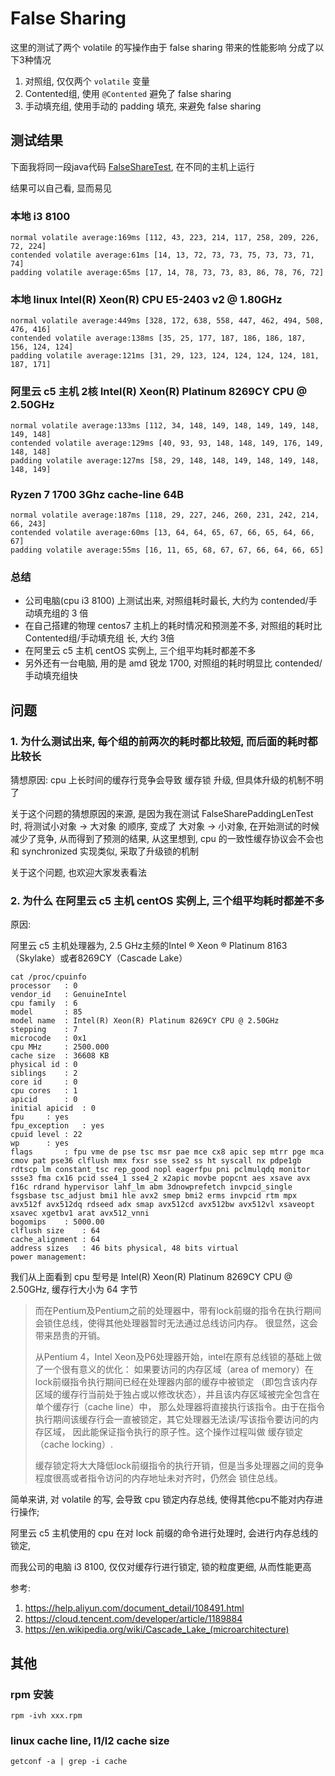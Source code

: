 # False Sharing

这里的测试了两个 volatile 的写操作由于 false sharing 带来的性能影响
分成了以下3种情况

1. 对照组, 仅仅两个 `volatile` 变量
2. Contented组, 使用 `@Contented` 避免了 false sharing
3. 手动填充组, 使用手动的 padding 填充, 来避免 false sharing

## 测试结果

下面我将同一段java代码 [FalseShareTest](./FalseShareTest.java), 在不同的主机上运行

结果可以自己看, 显而易见

### 本地 i3 8100

```
normal volatile average:169ms [112, 43, 223, 214, 117, 258, 209, 226, 72, 224]
contended volatile average:61ms [14, 13, 72, 73, 73, 75, 73, 73, 71, 74]
padding volatile average:65ms [17, 14, 78, 73, 73, 83, 86, 78, 76, 72]
```

### 本地 linux Intel(R) Xeon(R) CPU E5-2403 v2 @ 1.80GHz

```
normal volatile average:449ms [328, 172, 638, 558, 447, 462, 494, 508, 476, 416]
contended volatile average:138ms [35, 25, 177, 187, 186, 186, 187, 156, 124, 124]
padding volatile average:121ms [31, 29, 123, 124, 124, 124, 124, 181, 187, 171]
```

### 阿里云 c5 主机 2核 Intel(R) Xeon(R) Platinum 8269CY CPU @ 2.50GHz

```
normal volatile average:133ms [112, 34, 148, 149, 148, 149, 149, 148, 149, 148]
contended volatile average:129ms [40, 93, 93, 148, 148, 149, 176, 149, 148, 148]
padding volatile average:127ms [58, 29, 148, 148, 149, 148, 149, 148, 148, 149]
```

### Ryzen 7 1700 3Ghz cache-line 64B

```
normal volatile average:187ms [118, 29, 227, 246, 260, 231, 242, 214, 66, 243]
contended volatile average:60ms [13, 64, 64, 65, 67, 66, 65, 64, 66, 67]
padding volatile average:55ms [16, 11, 65, 68, 67, 67, 66, 64, 66, 65]
```


### 总结

- 公司电脑(cpu i3 8100) 上测试出来, 对照组耗时最长, 大约为 contended/手动填充组的 3 倍
- 在自己搭建的物理 centos7 主机上的耗时情况和预测差不多, 对照组的耗时比 Contented组/手动填充组 长, 大约 3倍
- 在阿里云 c5 主机 centOS 实例上, 三个组平均耗时都差不多
- 另外还有一台电脑, 用的是 amd 锐龙 1700, 对照组的耗时明显比 contended/手动填充组快

## 问题

### 1. 为什么测试出来, 每个组的前两次的耗时都比较短, 而后面的耗时都比较长

猜想原因: cpu 上长时间的缓存行竞争会导致 缓存锁 升级, 但具体升级的机制不明了

关于这个问题的猜想原因的来源, 是因为我在测试 FalseSharePaddingLenTest 时,
将测试小对象 -> 大对象 的顺序, 变成了 大对象 -> 小对象, 在开始测试的时候减少了竞争, 从而得到了预测的结果,
从这里想到, cpu 的一致性缓存协议会不会也和 synchronized 实现类似, 采取了升级锁的机制

关于这个问题, 也欢迎大家发表看法
 
### 2. 为什么 在阿里云 c5 主机 centOS 实例上, 三个组平均耗时都差不多

原因:

阿里云 c5 主机处理器为, 2.5 GHz主频的Intel ® Xeon ® Platinum 8163（Skylake）或者8269CY（Cascade Lake）

```
cat /proc/cpuinfo
processor	: 0
vendor_id	: GenuineIntel
cpu family	: 6
model		: 85
model name	: Intel(R) Xeon(R) Platinum 8269CY CPU @ 2.50GHz
stepping	: 7
microcode	: 0x1
cpu MHz		: 2500.000
cache size	: 36608 KB
physical id	: 0
siblings	: 2
core id		: 0
cpu cores	: 1
apicid		: 0
initial apicid	: 0
fpu		: yes
fpu_exception	: yes
cpuid level	: 22
wp		: yes
flags		: fpu vme de pse tsc msr pae mce cx8 apic sep mtrr pge mca cmov pat pse36 clflush mmx fxsr sse sse2 ss ht syscall nx pdpe1gb rdtscp lm constant_tsc rep_good nopl eagerfpu pni pclmulqdq monitor ssse3 fma cx16 pcid sse4_1 sse4_2 x2apic movbe popcnt aes xsave avx f16c rdrand hypervisor lahf_lm abm 3dnowprefetch invpcid_single fsgsbase tsc_adjust bmi1 hle avx2 smep bmi2 erms invpcid rtm mpx avx512f avx512dq rdseed adx smap avx512cd avx512bw avx512vl xsaveopt xsavec xgetbv1 arat avx512_vnni
bogomips	: 5000.00
clflush size	: 64
cache_alignment	: 64
address sizes	: 46 bits physical, 48 bits virtual
power management:
```

我们从上面看到 cpu 型号是 Intel(R) Xeon(R) Platinum 8269CY CPU @ 2.50GHz, 缓存行大小为 64 字节

> 而在Pentium及Pentium之前的处理器中，带有lock前缀的指令在执行期间会锁住总线，使得其他处理器暂时无法通过总线访问内存。
很显然，这会带来昂贵的开销。
> 
> 从Pentium 4，Intel Xeon及P6处理器开始，intel在原有总线锁的基础上做了一个很有意义的优化：
如果要访问的内存区域（area of memory）在lock前缀指令执行期间已经在处理器内部的缓存中被锁定
（即包含该内存区域的缓存行当前处于独占或以修改状态），并且该内存区域被完全包含在单个缓存行（cache line）中，
那么处理器将直接执行该指令。由于在指令执行期间该缓存行会一直被锁定，其它处理器无法读/写该指令要访问的内存区域，
因此能保证指令执行的原子性。这个操作过程叫做 缓存锁定（cache locking）.
> 
> 缓存锁定将大大降低lock前缀指令的执行开销，但是当多处理器之间的竞争程度很高或者指令访问的内存地址未对齐时，仍然会 锁住总线。

简单来讲, 对 volatile 的写, 会导致 cpu 锁定内存总线, 使得其他cpu不能对内存进行操作;

阿里云 c5 主机使用的 cpu 在对 lock 前缀的命令进行处理时, 会进行内存总线的锁定, 

而我公司的电脑 i3 8100, 仅仅对缓存行进行锁定, 锁的粒度更细, 从而性能更高


参考:

1. https://help.aliyun.com/document_detail/108491.html
2. https://cloud.tencent.com/developer/article/1189884
3. https://en.wikipedia.org/wiki/Cascade_Lake_(microarchitecture)

## 其他

### rpm 安装

```
rpm -ivh xxx.rpm
```

### linux cache line, l1/l2 cache size

```
getconf -a | grep -i cache
```